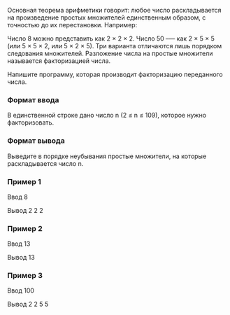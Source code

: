 Основная теорема арифметики говорит: любое число раскладывается на произведение простых множителей единственным образом, с точностью до их перестановки. Например:

Число 8 можно представить как 2 × 2 × 2.
Число 50 –— как 2 × 5 × 5 (или 5 × 5 × 2, или 5 × 2 × 5). Три варианта отличаются лишь порядком следования множителей.
Разложение числа на простые множители называется факторизацией числа.

Напишите программу, которая производит факторизацию переданного числа.

### Формат ввода
В единственной строке дано число n (2 ≤ n ≤ 109), которое нужно факторизовать.

### Формат вывода
Выведите в порядке неубывания простые множители, на которые раскладывается число n.

### Пример 1
Ввод
8

Вывод
2 2 2

### Пример 2
Ввод
13

Вывод
13

### Пример 3
Ввод
100

Вывод
2 2 5 5